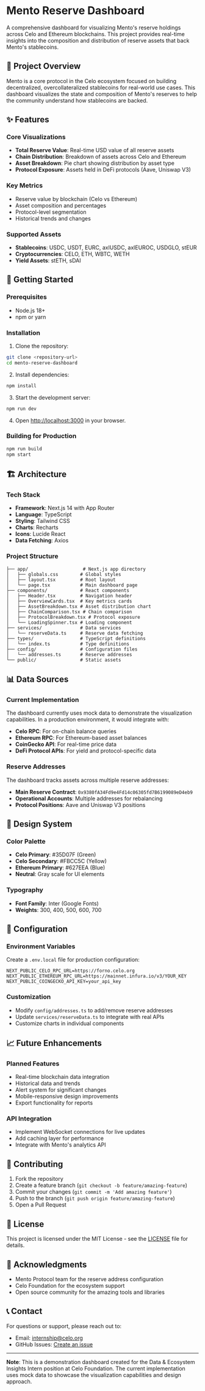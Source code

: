 # Mento Reserve Dashboard

A comprehensive dashboard for visualizing Mento's reserve holdings across Celo and Ethereum blockchains. This project provides real-time insights into the composition and distribution of reserve assets that back Mento's stablecoins.

## 🎯 Project Overview

Mento is a core protocol in the Celo ecosystem focused on building decentralized, overcollateralized stablecoins for real-world use cases. This dashboard visualizes the state and composition of Mento's reserves to help the community understand how stablecoins are backed.

## ✨ Features

### Core Visualizations
- **Total Reserve Value**: Real-time USD value of all reserve assets
- **Chain Distribution**: Breakdown of assets across Celo and Ethereum
- **Asset Breakdown**: Pie chart showing distribution by asset type
- **Protocol Exposure**: Assets held in DeFi protocols (Aave, Uniswap V3)

### Key Metrics
- Reserve value by blockchain (Celo vs Ethereum)
- Asset composition and percentages
- Protocol-level segmentation
- Historical trends and changes

### Supported Assets
- **Stablecoins**: USDC, USDT, EURC, axlUSDC, axlEUROC, USDGLO, stEUR
- **Cryptocurrencies**: CELO, ETH, WBTC, WETH
- **Yield Assets**: stETH, sDAI

## 🚀 Getting Started

### Prerequisites
- Node.js 18+ 
- npm or yarn

### Installation

1. Clone the repository:
```bash
git clone <repository-url>
cd mento-reserve-dashboard
```

2. Install dependencies:
```bash
npm install
```

3. Start the development server:
```bash
npm run dev
```

4. Open [http://localhost:3000](http://localhost:3000) in your browser.

### Building for Production

```bash
npm run build
npm start
```

## 🏗️ Architecture

### Tech Stack
- **Framework**: Next.js 14 with App Router
- **Language**: TypeScript
- **Styling**: Tailwind CSS
- **Charts**: Recharts
- **Icons**: Lucide React
- **Data Fetching**: Axios

### Project Structure
```
├── app/                    # Next.js app directory
│   ├── globals.css        # Global styles
│   ├── layout.tsx         # Root layout
│   └── page.tsx           # Main dashboard page
├── components/            # React components
│   ├── Header.tsx         # Navigation header
│   ├── OverviewCards.tsx  # Key metrics cards
│   ├── AssetBreakdown.tsx # Asset distribution chart
│   ├── ChainComparison.tsx # Chain comparison
│   ├── ProtocolBreakdown.tsx # Protocol exposure
│   └── LoadingSpinner.tsx # Loading component
├── services/              # Data services
│   └── reserveData.ts     # Reserve data fetching
├── types/                 # TypeScript definitions
│   └── index.ts           # Type definitions
├── config/                # Configuration files
│   └── addresses.ts       # Reserve addresses
└── public/                # Static assets
```

## 📊 Data Sources

### Current Implementation
The dashboard currently uses mock data to demonstrate the visualization capabilities. In a production environment, it would integrate with:

- **Celo RPC**: For on-chain balance queries
- **Ethereum RPC**: For Ethereum-based asset balances
- **CoinGecko API**: For real-time price data
- **DeFi Protocol APIs**: For yield and protocol-specific data

### Reserve Addresses
The dashboard tracks assets across multiple reserve addresses:

- **Main Reserve Contract**: `0x9380fA34Fd9e4Fd14c06305fd7B6199089eD4eb9`
- **Operational Accounts**: Multiple addresses for rebalancing
- **Protocol Positions**: Aave and Uniswap V3 positions

## 🎨 Design System

### Color Palette
- **Celo Primary**: #35D07F (Green)
- **Celo Secondary**: #FBCC5C (Yellow)
- **Ethereum Primary**: #627EEA (Blue)
- **Neutral**: Gray scale for UI elements

### Typography
- **Font Family**: Inter (Google Fonts)
- **Weights**: 300, 400, 500, 600, 700

## 🔧 Configuration

### Environment Variables
Create a `.env.local` file for production configuration:

```env
NEXT_PUBLIC_CELO_RPC_URL=https://forno.celo.org
NEXT_PUBLIC_ETHEREUM_RPC_URL=https://mainnet.infura.io/v3/YOUR_KEY
NEXT_PUBLIC_COINGECKO_API_KEY=your_api_key
```

### Customization
- Modify `config/addresses.ts` to add/remove reserve addresses
- Update `services/reserveData.ts` to integrate with real APIs
- Customize charts in individual components

## 📈 Future Enhancements

### Planned Features
- Real-time blockchain data integration
- Historical data and trends
- Alert system for significant changes
- Mobile-responsive design improvements
- Export functionality for reports

### API Integration
- Implement WebSocket connections for live updates
- Add caching layer for performance
- Integrate with Mento's analytics API

## 🤝 Contributing

1. Fork the repository
2. Create a feature branch (`git checkout -b feature/amazing-feature`)
3. Commit your changes (`git commit -m 'Add amazing feature'`)
4. Push to the branch (`git push origin feature/amazing-feature`)
5. Open a Pull Request

## 📝 License

This project is licensed under the MIT License - see the [LICENSE](LICENSE) file for details.

## 🙏 Acknowledgments

- Mento Protocol team for the reserve address configuration
- Celo Foundation for the ecosystem support
- Open source community for the amazing tools and libraries

## 📞 Contact

For questions or support, please reach out to:
- Email: internship@celo.org
- GitHub Issues: [Create an issue](https://github.com/your-repo/issues)

---

**Note**: This is a demonstration dashboard created for the Data & Ecosystem Insights Intern position at Celo Foundation. The current implementation uses mock data to showcase the visualization capabilities and design approach. 